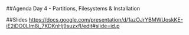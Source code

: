 ##Agenda
Day 4 - Partitions, Filesystems & Installation

##Slides
https://docs.google.com/presentation/d/1azOJrYBMWUoskKE-iE2iDO0LIm8i_7KDKnHj9suzxfI/edit#slide=id.p
